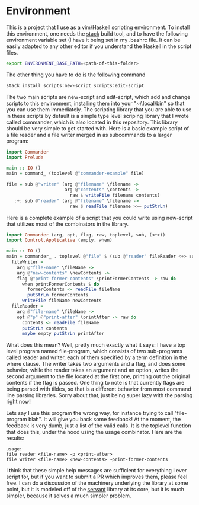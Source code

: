 # Environment

This is a project that I use as a vim/Haskell scripting environment. 
To install this environment, one needs the [stack](https://docs.haskellstack.org/)
build tool, and to have the following environment variable set (I have it being set
in my .bashrc file. It can be easily adapted to any other editor if you understand
the Haskell in the script files.
```bash
export ENVIRONMENT_BASE_PATH=<path-of-this-folder>
```
The other thing you have to do is the following command
```bash
stack install scripts:new-script scripts:edit-script
```
The two main scripts are new-script and edit-script, which add and change scripts
to this environment, installing them into your "~/.local/bin" so that you can use
them immediately. The scripting library that you are able to use in these scripts
by default is a simple type level scriping library that I wrote called commander,
which is also located in this repository. This library should be very simple to
get started with. Here is a basic example script of a file reader and a file writer merged
in as subcommands to a larger program:
```haskell
import Commander
import Prelude

main :: IO ()
main = command_ (toplevel @"commander-example" file)

file = sub @"writer" (arg @"filename" \filename ->
                      arg @"contents" \contents ->
                        raw $ writeFile filename contents)
   :+: sub @"reader" (arg @"filename" \filename ->
                        raw $ readFile filename >>= putStrLn)
``` 
Here is a complete example of a script that you could write using
new-script that utilizes most of the combinators in the library.
```haskell
import Commander (arg, opt, flag, raw, toplevel, sub, (<+>))
import Control.Applicative (empty, when)

main :: IO ()
main = commander_ . toplevel @"file" $ (sub @"reader" fileReader <+> sub @"writer" fileWriter) where  
  fileWriter =
    arg @"file-name" \fileName ->
    arg @"new-contents" \newContents ->
    flag @"print-former-contents" \printFormerContents -> raw do
      when printFormerContents $ do
        formerContents <- readFile fileName
        putStrLn formerContents
      writeFile fileName newContents
  fileReader =
    arg @"file-name" \fileName ->
    opt @"p" @"print-after" \printAfter -> raw do
      contents <- readFile fileName
      putStrLn contents
      maybe empty putStrLn printAfter
```
What does this mean? Well, pretty much exactly what it says: I have a top level program named file-program,
which consists of two sub-programs called reader and writer, each of them specified by a
term definition in the where clause. The writer takes two arguments and a flag, and does
some behavior, while the reader takes an argument and an option, writes the second argument
to the file located at the first one, printing out the original contents if the flag is passed.
One thing to note is that currently flags are being parsed with tildes, so that is a different behavior
from most command line parsing libraries. Sorry about that, just being super lazy with the parsing right
now!

Lets say I use this program the wrong way, for instance trying to call "file-program blah".
It will give you back some feedback! At the moment, the feedback is very dumb, just a list
of the valid calls. It is the toplevel function that does this, under the hood using the
usage combinator. Here are the results:
```
usage:
file reader <file-name> -p <print-after>
file writer <file-name> <new-contents> ~print-former-contents
```
I think that these simple help messages are sufficient for everything I ever script for, but if you want
to submit a PR which improves them, please feel free. I can do a discussion of the machinery underlying
the library at some point, but it is modeled off of the [servant](https://www.servant.dev) library at its 
core, but it is much simpler, because it solves a much simpler problem.
